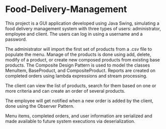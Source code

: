 # Food-Delivery-Management

This project is a GUI application developed using Java Swing, simulating a food delivery management system with three types of users: administrator, employee and client. The users can log in using a username and a password.

The administrator will import the first set of products from a .csv file to populate the menu. Manage of the products is done using add, delete, modify of a product, or create new composed products from existing base products. The Composite Design Pattern is used to model the classes MenuItem, BaseProduct, and CompositeProduct. Reports are created on completed orders using lambda expressions and stream processing.

The client can view the list of products, search for them based on one or more criteria and can create an order of several products.

The employee will get notified when a new order is added by the client, done using the Observer Pattern.

Menu items, completed orders, and user information are serialized and made available to future system executions via deserialization.
